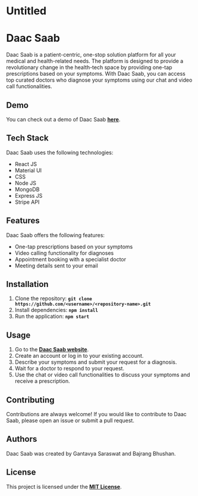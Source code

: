 # Untitled

# **Daac Saab**

Daac Saab is a patient-centric, one-stop solution platform for all your medical and health-related needs. The platform is designed to provide a revolutionary change in the health-tech space by providing one-tap prescriptions based on your symptoms. With Daac Saab, you can access top curated doctors who diagnose your symptoms using our chat and video call functionalities.

## **Demo**

You can check out a demo of Daac Saab **[here](https://daac-saab.vercel.app/)**.

## **Tech Stack**

Daac Saab uses the following technologies:

- React JS
- Material UI
- CSS
- Node JS
- MongoDB
- Express JS
- Stripe API

## **Features**

Daac Saab offers the following features:

- One-tap prescriptions based on your symptoms
- Video calling functionality for diagnoses
- Appointment booking with a specialist doctor
- Meeting details sent to your email

## **Installation**

1. Clone the repository: **`git clone https://github.com/<username>/<repository-name>.git`**
2. Install dependencies: **`npm install`**
3. Run the application: **`npm start`**

## **Usage**

1. Go to the **[Daac Saab website](https://daac-saab.vercel.app/)**.
2. Create an account or log in to your existing account.
3. Describe your symptoms and submit your request for a diagnosis.
4. Wait for a doctor to respond to your request.
5. Use the chat or video call functionalities to discuss your symptoms and receive a prescription.

## **Contributing**

Contributions are always welcome! If you would like to contribute to Daac Saab, please open an issue or submit a pull request.

## **Authors**

Daac Saab was created by Gantavya Saraswat and Bajrang Bhushan.

## **License**

This project is licensed under the **[MIT License](https://opensource.org/licenses/MIT)**.
